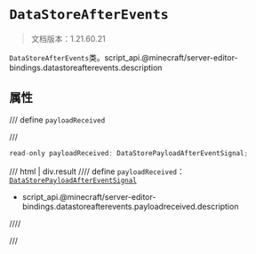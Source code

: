 # `DataStoreAfterEvents`

> 文档版本：1.21.60.21

`DataStoreAfterEvents`类。script_api.@minecraft/server-editor-bindings.datastoreafterevents.description

## 属性

/// define
`payloadReceived`


///

```js
read-only payloadReceived: DataStorePayloadAfterEventSignal;
```

/// html | div.result
//// define
`payloadReceived`：[`DataStorePayloadAfterEventSignal`](./datastorepayloadaftereventsignal.md)

- script_api.@minecraft/server-editor-bindings.datastoreafterevents.payloadreceived.description


////

///

